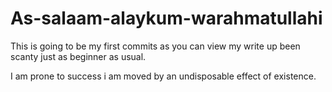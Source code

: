 # As-salaam-alaykum-warahmatullahi
This is going to be my first commits as you can view my write up been scanty just  as beginner as usual.

I am prone to success i am moved by an undisposable effect of existence. 

